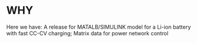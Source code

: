 # WHY

Here we have:
A release for MATALB/SIMULINK model for a Li-ion battery with fast CC-CV charging;
Matrix data for power network control

